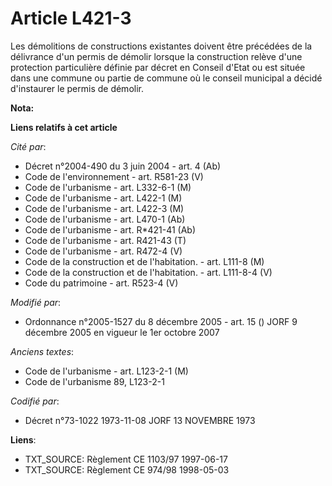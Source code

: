 # Article L421-3

Les démolitions de constructions existantes doivent être précédées de la délivrance d'un permis de démolir lorsque la
construction relève d'une protection particulière définie par décret en Conseil d'Etat ou est située dans une commune ou
partie de commune où le conseil municipal a décidé d'instaurer le permis de démolir.

**Nota:**



**Liens relatifs à cet article**

_Cité par_:

  - Décret n°2004-490 du 3 juin 2004 - art. 4 (Ab)
  - Code de l'environnement - art. R581-23 (V)
  - Code de l'urbanisme - art. L332-6-1 (M)
  - Code de l'urbanisme - art. L422-1 (M)
  - Code de l'urbanisme - art. L422-3 (M)
  - Code de l'urbanisme - art. L470-1 (Ab)
  - Code de l'urbanisme - art. R*421-41 (Ab)
  - Code de l'urbanisme - art. R421-43 (T)
  - Code de l'urbanisme - art. R472-4 (V)
  - Code de la construction et de l'habitation. - art. L111-8 (M)
  - Code de la construction et de l'habitation. - art. L111-8-4 (V)
  - Code du patrimoine - art. R523-4 (V)

_Modifié par_:

  - Ordonnance n°2005-1527 du 8 décembre 2005 - art. 15 () JORF 9 décembre 2005 en vigueur le 1er octobre 2007

_Anciens textes_:

  - Code de l'urbanisme - art. L123-2-1 (M)
  - Code de l'urbanisme 89, L123-2-1

_Codifié par_:

  - Décret n°73-1022 1973-11-08 JORF 13 NOVEMBRE 1973

**Liens**:

  - TXT_SOURCE: Règlement CE 1103/97 1997-06-17
  - TXT_SOURCE: Règlement CE 974/98 1998-05-03
